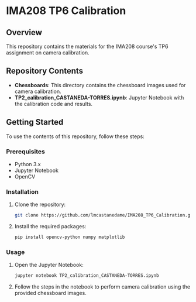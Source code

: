 # IMA208 TP6 Calibration

## Overview
This repository contains the materials for the IMA208 course's TP6 assignment on camera calibration.

## Repository Contents
- **Chessboards**: This directory contains the chessboard images used for camera calibration.
- **TP2_calibration_CASTANEDA-TORRES.ipynb**: Jupyter Notebook with the calibration code and results.

## Getting Started
To use the contents of this repository, follow these steps:

### Prerequisites
- Python 3.x
- Jupyter Notebook
- OpenCV

### Installation
1. Clone the repository:
   ```sh
   git clone https://github.com/lmcastanedame/IMA208_TP6_Calibration.git
   ```
2. Install the required packages:
   ```sh
   pip install opencv-python numpy matplotlib
   ```

### Usage
1. Open the Jupyter Notebook:
   ```sh
   jupyter notebook TP2_calibration_CASTANEDA-TORRES.ipynb
   ```
2. Follow the steps in the notebook to perform camera calibration using the provided chessboard images.
